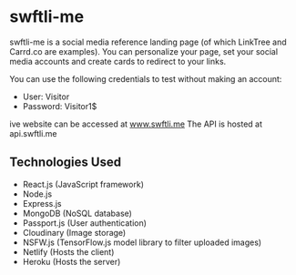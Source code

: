 # swftli-me

swftli-me is a social media reference landing page (of which LinkTree and Carrd.co are examples). You can personalize your page, set your social media accounts and create cards to redirect to your links.

You can use the following credentials to test without making an account:
- User: Visitor
- Password: Visitor1$

ive website can be accessed at www.swftli.me
The API is hosted at api.swftli.me

## Technologies Used
- React.js (JavaScript framework)
- Node.js
- Express.js
- MongoDB (NoSQL database)
- Passport.js (User authentication)
- Cloudinary (Image storage)
- NSFW.js (TensorFlow.js model library to filter uploaded images)
- Netlify (Hosts the client)
- Heroku (Hosts the server)

